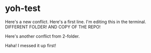 # yoh-test

Here's a new conflict.
Here's a first line.
I'm editing this in the terminal.
DIFFERENT FOLDER! AND COPY OF THE REPO!

Here's another conflict from 2-folder.

Haha!  I messed it up first!
